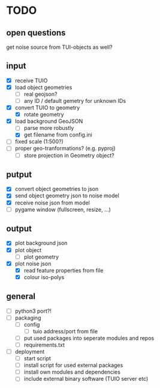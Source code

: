 # TODO

## open questions

get noise source from TUI-objects as well?


## input

- [X] receive TUIO
- [X] load object geometries
  - [ ] real geojson?
  - [ ] any ID / default gemetry for unknown IDs
- [X] convert TUIO to geometry
    - [X] rotate geometry
- [X] load background GeoJSON
    - [ ] parse more robustly
    - [X] get filename from config.ini
- [ ] fixed scale (1:500?)
- [ ] proper geo-tranformations? (e.g. pyproj)
    - [ ] store projection in Geometry object?

## putput

- [X] convert object geometries to json
- [X] send object geometry json to noise model
- [X] receive noise json from model
- [ ] pygame window (fullscreen, resize, ...)

## output

- [X] plot background json
- [X] plot object 
    - [ ] plot geometry
- [X] plot noise json
  - [X] read feature properties from file
  - [X] colour iso-polys

## general

- [ ] python3 port?!
- [ ] packaging
    - [ ] config
        - [ ] tuio address/port from file
    - [ ] put used packages into seperate modules and repos
    - [ ] requirements.txt
- [ ] deployment 
    - [ ] start script
    - [ ] install script for used external packages
    - [ ] install own modules and dependencies
    - [ ] include external binary software (TUIO server etc)
